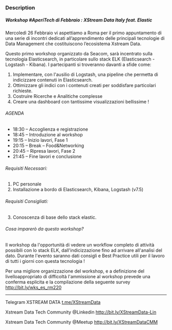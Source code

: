 ### Description

##### Workshop #AperiTech di Febbraio : XStream Data Italy feat. Elastic

Mercoledì 26 Febbraio vi aspettiamo a Roma per il primo appuntamento di una serie di incontri dedicati all’apprendimento delle principali tecnologie di Data Management che costituiscono l’ecosistema Xstream Data.

Questo primo workshop organizzato da Seacom, sarà incentrato sulla tecnologia Elasticsearch, in particolare sullo stack ELK (Elasticsearch - Logstash - Kibana).
I partecipanti si troveranno davanti a sfide come:

1. Implementare, con l'ausilio di Logstash, una pipeline che permetta di indicizzare contenuti in Elasticsearch.
2. Ottimizzare gli indici con i contenuti creati per soddisfare particolari richieste.
3. Costruire Ricerche e Analitiche complesse
4. Creare una dashboard con tantissime visualizzazioni bellissime !

###### AGENDA
- 18:30 – Accoglienza e registrazione
- 18:45 – Introduzione al workshop
- 19:15 – Inizio lavori, Fase 1
- 20:15 – Break – Food&Networking
- 20:45 – Ripresa lavori, Fase 2
- 21:45 – Fine lavori e conclusione

###### Requisiti Necessari:

1. PC personale
2. Installazione a bordo di Elasticsearch, Kibana, Logstash (v7.5)

###### Requisiti Consigliati:
3) Conoscenza di base dello stack elastic.

###### Cosa imparerò da questo workshop?
Il workshop da l'opportunità di vedere un workflow completo di attività possibili con lo stack ELK, dall'indicizzazione fino ad arrivare all'analisi del dato.
Durante l'evento saranno dati consigli e Best Practice utili per il lavoro di tutti i giorni con questa tecnologia !

Per una migliore organizzazione del workshop, e a definizione del livelloappropriato di difficoltà l'ammissione al workshop prevede una conferma esplicita e la compilazione della seguente survey http://bit.ly/wks_es_rm220

------

Telegram XSTREAM DATA [t.me/XStreamData](http://t.me/XStreamData)

Xstream Data Tech Community @Linkedin http://bit.ly/XStreamData-Lin

Xstream Data Tech Community @Meetup http://bit.ly/XStreamDataCMM
